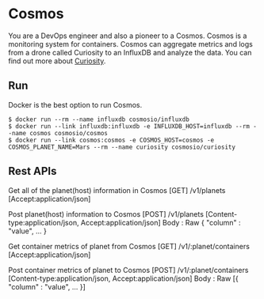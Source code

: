 # Cosmos
You are a DevOps engineer and also a pioneer to a Cosmos. Cosmos is a monitoring system for containers. Cosmos can aggregate metrics and logs from a drone called Curiosity to an InfluxDB and analyze the data. You can find out more about [Curiosity](https://github.com/cosmos-io/curiosity).

## Run
Docker is the best option to run Cosmos.
```
$ docker run --rm --name influxdb cosmosio/influxdb
$ docker run --link influxdb:influxdb -e INFLUXDB_HOST=influxdb --rm --name cosmos cosmosio/cosmos
$ docker run --link cosmos:cosmos -e COSMOS_HOST=cosmos -e COSMOS_PLANET_NAME=Mars --rm --name curiosity cosmosio/curiosity
```

Rest APIs
---------
Get all of the planet(host) information in Cosmos
	[GET]  /v1/planets [Accept:application/json]

Post planet(host) information to Cosmos
     	[POST] /v1/planets [Content-type:application/json, Accept:application/json]
	Body : Raw
	{
		"column" : "value",
		...
	}

Get container metrics of planet from Cosmos
	[GET]  /v1/:planet/containers [Accept:application/json]

Post container metrics of planet to Cosmos
	[POST] /v1/:planet/containers [Content-type:application/json, Accept:application/json]
	Body : Raw
	[{
		"column" : "value",
		...
	}]
